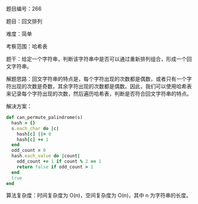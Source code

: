 题目编号：266

题目：回文排列

难度：简单

考察范围：哈希表

题干：给定一个字符串，判断该字符串中是否可以通过重新排列组合，形成一个回文字符串。

解题思路：回文字符串的特点是，每个字符出现的次数都是偶数，或者只有一个字符出现的次数是奇数，其余字符出现的次数都是偶数。因此，我们可以使用哈希表来记录每个字符出现的次数，然后遍历哈希表，判断是否符合回文字符串的特点。

解决方案：

```ruby
def can_permute_palindrome(s)
  hash = {}
  s.each_char do |c|
    hash[c] ||= 0
    hash[c] += 1
  end
  odd_count = 0
  hash.each_value do |count|
    odd_count += 1 if count % 2 == 1
    return false if odd_count > 1
  end
  true
end
```

算法复杂度：时间复杂度为 O(n)，空间复杂度为 O(n)，其中 n 为字符串的长度。